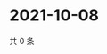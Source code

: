 # 2021-10-08

共 0 条

<!-- BEGIN WEIBO -->
<!-- 最后更新时间 Fri Oct 08 2021 12:18:21 GMT+0800 (China Standard Time) -->

<!-- END WEIBO -->
